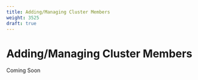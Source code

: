 ```yaml
---
title: Adding/Managing Cluster Members
weight: 3525
draft: true
---
```

# Adding/Managing Cluster Members

Coming Soon

